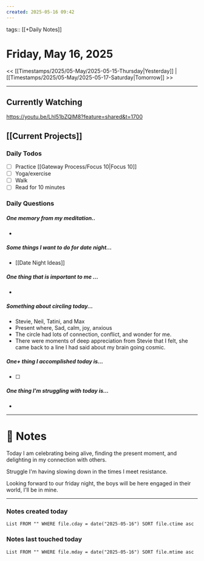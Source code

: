 ```yaml
---
created: 2025-05-16 09:42
---
```

tags:: [[+Daily Notes]]

# Friday, May 16, 2025

<< [[Timestamps/2025/05-May/2025-05-15-Thursday|Yesterday]] | [[Timestamps/2025/05-May/2025-05-17-Saturday|Tomorrow]] >>

---
## Currently Watching
https://youtu.be/Lhl51bZQlM8?feature=shared&t=1700


## [[Current Projects]]
### Daily Todos

- [ ] Practice [[Gateway Process/Focus 10|Focus 10]]
- [ ] Yoga/exercise
- [ ] Walk 
- [ ] Read for 10 minutes 
### Daily Questions

#####  One memory from my meditation..  
- 
##### Some things I want to do for date night...
- [[Date Night Ideas]]
##### One thing that is important to me ...
- 
##### Something about circling today...  
- Stevie, Neil, Tatini, and Max
- Present where, Sad, calm, joy, anxious
- The circle had lots of connection, conflict, and wonder for me. 
- There were moments of deep appreciation from Stevie that I felt, she came back to a line I had said about my brain going cosmic.
##### One+ thing I accomplished today is...
- [ ] 
##### One thing I'm struggling with today is...
- 

---
# 📝 Notes
Today I am celebrating being alive, finding the present moment, and delighting in my connection with others.

Struggle I'm having slowing down in the times I meet resistance.
 
Looking forward to our friday night, the boys will be here engaged in their world, I'll be in mine.

---
### Notes created today
```dataview
List FROM "" WHERE file.cday = date("2025-05-16") SORT file.ctime asc
```

### Notes last touched today
```dataview
List FROM "" WHERE file.mday = date("2025-05-16") SORT file.mtime asc
```